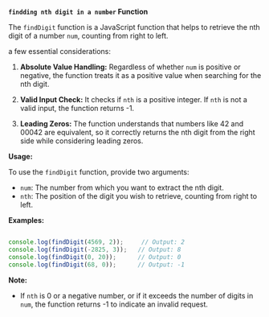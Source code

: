 **`findding nth digit in a number` Function**

The `findDigit` function is a JavaScript function that helps to retrieve the nth digit of a number `num`, counting from right to left. 

a few essential considerations:

1. **Absolute Value Handling:** Regardless of whether `num` is positive or negative, the function treats it as a positive value when searching for the nth digit.

2. **Valid Input Check:** It checks if `nth` is a positive integer. If `nth` is not a valid input, the function returns -1.

3. **Leading Zeros:** The function understands that numbers like 42 and 00042 are equivalent, so it correctly returns the nth digit from the right side while considering leading zeros.

**Usage:**

To use the `findDigit` function, provide two arguments:
- `num`: The number from which you want to extract the nth digit.
- `nth`: The position of the digit you wish to retrieve, counting from right to left.

**Examples:**

```javascript

console.log(findDigit(4569, 2));     // Output: 2
console.log(findDigit(-2825, 3));   // Output: 8
console.log(findDigit(0, 20));      // Output: 0
console.log(findDigit(68, 0));      // Output: -1

```

**Note:**

- If `nth` is 0 or a negative number, or if it exceeds the number of digits in `num`, the function returns -1 to indicate an invalid request.
